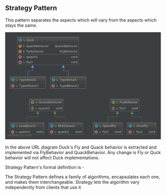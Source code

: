 ## Strategy Pattern

This pattern separates the aspects which will vary from the aspects which stays the same.

![alt text](https://raw.githubusercontent.com/ronniegnr/design-pattern/master/src/bd/com/ronnie/strategy/strategy.png)


In the above URL diagram Duck's Fly and Quack behavior is extracted and implemented via FlyBehavior and QuackBehavior. Any change is Fly or Quck behavior will not affect Duck implementations.

Strategy Pattern's formal definition is - 

The Strategy Pattern defines a family of algorithms, encapsulates each one, and makes them interchangeable. Strategy lets the algorithm vary independently from clients that use it 
